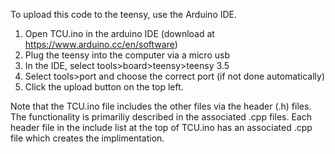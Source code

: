 To upload this code to the teensy, use the Arduino IDE. 
  1. Open TCU.ino in the arduino IDE (download at https://www.arduino.cc/en/software)
  2. Plug the teensy into the computer via a micro usb
  3. In the IDE, select tools>board>teensy>teensy 3.5
  4. Select tools>port and choose the correct port (if not done automatically)
  5. Click the upload button on the top left.
  
  Note that the TCU.ino file includes the other files via the header (.h) files. The functionality is primariliy described in the associated .cpp files.
  Each header file in the include list at the top of TCU.ino has an associated .cpp file which creates the implimentation.
